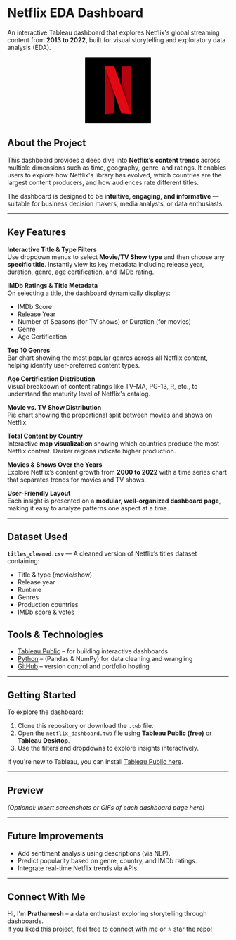 #  Netflix EDA Dashboard

An interactive Tableau dashboard that explores Netflix's global streaming content from **2013 to 2022**, built for visual storytelling and exploratory data analysis (EDA).

<p align="center">
  <img src="Logo-Netflix-Png-768x768.png" width="150" alt="Netflix Logo"/>
</p>

##  About the Project

This dashboard provides a deep dive into **Netflix’s content trends** across multiple dimensions such as time, geography, genre, and ratings. It enables users to explore how Netflix's library has evolved, which countries are the largest content producers, and how audiences rate different titles.

The dashboard is designed to be **intuitive, engaging, and informative** — suitable for business decision makers, media analysts, or data enthusiasts.

---

##  Key Features

 **Interactive Title & Type Filters**  
Use dropdown menus to select **Movie/TV Show type** and then choose any **specific title**. Instantly view its key metadata including release year, duration, genre, age certification, and IMDb rating.

 **IMDb Ratings & Title Metadata**  
On selecting a title, the dashboard dynamically displays:
- IMDb Score  
- Release Year  
- Number of Seasons (for TV shows) or Duration (for movies)  
- Genre  
- Age Certification

 **Top 10 Genres**  
Bar chart showing the most popular genres across all Netflix content, helping identify user-preferred content types.

 **Age Certification Distribution**  
Visual breakdown of content ratings like TV-MA, PG-13, R, etc., to understand the maturity level of Netflix's catalog.

 **Movie vs. TV Show Distribution**  
Pie chart showing the proportional split between movies and shows on Netflix.

 **Total Content by Country**  
Interactive **map visualization** showing which countries produce the most Netflix content. Darker regions indicate higher production.

 **Movies & Shows Over the Years**  
Explore Netflix’s content growth from **2000 to 2022** with a time series chart that separates trends for movies and TV shows.

 **User-Friendly Layout**  
Each insight is presented on a **modular, well-organized dashboard page**, making it easy to analyze patterns one aspect at a time.

---

##  Dataset Used

**`titles_cleaned.csv`** — A cleaned version of Netflix’s titles dataset containing:
- Title & type (movie/show)
- Release year
- Runtime
- Genres
- Production countries
- IMDb score & votes

##  Tools & Technologies

- [Tableau Public](https://public.tableau.com/) – for building interactive dashboards   
- [Python](https://www.python.org/) – (Pandas & NumPy) for data cleaning and wrangling
- [GitHub](https://github.com/) – version control and portfolio hosting

---

##  Getting Started

To explore the dashboard:

1. Clone this repository or download the `.twb` file.
2. Open the `netflix_dashboard.twb` file using **Tableau Public (free)** or **Tableau Desktop**.
3. Use the filters and dropdowns to explore insights interactively.

 If you're new to Tableau, you can install [Tableau Public here](https://public.tableau.com/en-us/s/download/).

---

##  Preview

*(Optional: Insert screenshots or GIFs of each dashboard page here)*

---

##  Future Improvements

- Add sentiment analysis using descriptions (via NLP).
- Predict popularity based on genre, country, and IMDb ratings.
- Integrate real-time Netflix trends via APIs.

---


##  Connect With Me

 Hi, I'm **Prathamesh** – a data enthusiast exploring storytelling through dashboards.  
If you liked this project, feel free to [connect with me](https://github.com/prathu10) or ⭐ star the repo!
